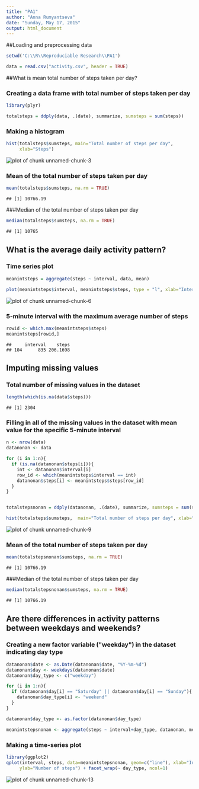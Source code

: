 ```yaml
---
title: "PA1"
author: "Anna Rumyantseva"
date: "Sunday, May 17, 2015"
output: html_document
---
```


##Loading and preprocessing data


```r
setwd('C:\\R\\Reproduciable Research\\PA1')

data = read.csv("activity.csv", header = TRUE)
```

##What is mean total number of steps taken per day?

### Creating a data frame with total number of steps taken per day

```r
library(plyr)

totalsteps = ddply(data, .(date), summarize, sumsteps = sum(steps))
```

### Making a histogram

```r
hist(totalsteps$sumsteps, main="Total number of steps per day", 
     xlab="Steps")
```

![plot of chunk unnamed-chunk-3](figure/unnamed-chunk-3-1.png) 

### Mean of the total number of steps taken per day

```r
mean(totalsteps$sumsteps, na.rm = TRUE)
```

```
## [1] 10766.19
```

###Median of the total number of steps taken per day

```r
median(totalsteps$sumsteps, na.rm = TRUE)
```

```
## [1] 10765
```

## What is the average daily activity pattern?

### Time series plot

```r
meanintsteps = aggregate(steps ~ interval, data, mean)

plot(meanintsteps$interval, meanintsteps$steps, type = "l", xlab="Interval", ylab = "Steps")
```

![plot of chunk unnamed-chunk-6](figure/unnamed-chunk-6-1.png) 


### 5-minute interval with the maximum average number of steps


```r
rowid <- which.max(meanintsteps$steps)
meanintsteps[rowid,]
```

```
##     interval    steps
## 104      835 206.1698
```

## Imputing missing values

### Total number of missing values in the dataset


```r
length(which(is.na(data$steps)))
```

```
## [1] 2304
```

### Filling in all of the missing values in the dataset with mean value for the specific 5-minute interval


```r
n <- nrow(data)
datanonan <- data

for (i in 1:n){
  if (is.na(datanonan$steps[i])){
    int <- datanonan$interval[i]
    row_id <- which(meanintsteps$interval == int)
    datanonan$steps[i] <- meanintsteps$steps[row_id]
  }
}


totalstepsnonan = ddply(datanonan, .(date), summarize, sumsteps = sum(steps))

hist(totalsteps$sumsteps,  main="Total number of steps per day", xlab="Steps")
```

![plot of chunk unnamed-chunk-9](figure/unnamed-chunk-9-1.png) 

### Mean of the total number of steps taken per day

```r
mean(totalstepsnonan$sumsteps, na.rm = TRUE)
```

```
## [1] 10766.19
```

###Median of the total number of steps taken per day

```r
median(totalstepsnonan$sumsteps, na.rm = TRUE)
```

```
## [1] 10766.19
```

## Are there differences in activity patterns between weekdays and weekends?

### Creating a new factor variable ("weekday") in the dataset indicating day type 


```r
datanonan$date <- as.Date(datanonan$date, "%Y-%m-%d")
datanonan$day <- weekdays(datanonan$date)
datanonan$day_type <- c("weekday")

for (i in 1:n){
  if (datanonan$day[i] == "Saturday" || datanonan$day[i] == "Sunday"){
    datanonan$day_type[i] <- "weekend"
  }
}

datanonan$day_type <- as.factor(datanonan$day_type)

meanintstepsnonan <- aggregate(steps ~ interval+day_type, datanonan, mean)
```

### Making a time-series plot 


```r
library(ggplot2)
qplot(interval, steps, data=meanintstepsnonan, geom=c("line"), xlab="Interval", 
     ylab="Number of steps") + facet_wrap(~ day_type, ncol=1)
```

![plot of chunk unnamed-chunk-13](figure/unnamed-chunk-13-1.png) 
